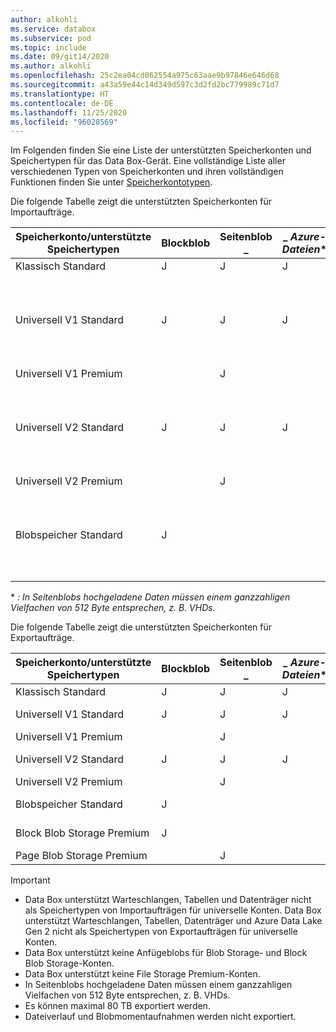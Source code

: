 ```yaml
---
author: alkohli
ms.service: databox
ms.subservice: pod
ms.topic: include
ms.date: 09/git14/2020
ms.author: alkohli
ms.openlocfilehash: 25c2ea04cd062554a975c63aae9b97846e646d68
ms.sourcegitcommit: a43a59e44c14d349d597c3d2fd2bc779989c71d7
ms.translationtype: HT
ms.contentlocale: de-DE
ms.lasthandoff: 11/25/2020
ms.locfileid: "96028569"
---
```

Im Folgenden finden Sie eine Liste der unterstützten Speicherkonten und Speichertypen für das Data Box-Gerät. Eine vollständige Liste aller verschiedenen Typen von Speicherkonten und ihren vollständigen Funktionen finden Sie unter [Speicherkontotypen](../articles/storage/common/storage-account-overview.md#types-of-storage-accounts).

Die folgende Tabelle zeigt die unterstützten Speicherkonten für Importaufträge.

| **Speicherkonto/unterstützte Speichertypen** | **Blockblob** |**Seitenblob** _ |_ *Azure-Dateien** |**Hinweise**|
| --- | --- | -- | -- | -- |
| Klassisch Standard | J | J | J |
| Universell V1 Standard  | J | J | J | Es werden sowohl „heiße“ als auch „kalte“ Blobs unterstützt.|
| Universell V1 Premium  |  | J| | |
| Universell V2 Standard  | J | J | J | Es werden sowohl „heiße“ als auch „kalte“ Blobs unterstützt.|
| Universell V2 Premium  |  |J | | |
| Blobspeicher Standard |J | | |Es werden sowohl „heiße“ als auch „kalte“ Blobs unterstützt. |

\* *: In Seitenblobs hochgeladene Daten müssen einem ganzzahligen Vielfachen von 512 Byte entsprechen, z. B. VHDs.*

Die folgende Tabelle zeigt die unterstützten Speicherkonten für Exportaufträge.

| **Speicherkonto/unterstützte Speichertypen** | **Blockblob** |**Seitenblob** _ |_ *Azure-Dateien** |**Unterstützte Zugriffsebenen**|
| --- | --- | -- | -- | -- |
| Klassisch Standard | J | J | J | |
| Universell V1 Standard  | J | J | J | Heiße Ebene, kalte Ebene|
| Universell V1 Premium  |  | J| | |
| Universell V2 Standard  | J | J | J | Heiße Ebene, kalte Ebene|
| Universell V2 Premium  |  |J | | |
| Blobspeicher Standard |J | | |Heiße Ebene, kalte Ebene |
| Block Blob Storage Premium |J | | |Heiße Ebene, kalte Ebene |
| Page Blob Storage Premium | |J | | |

> [!IMPORTANT]
> - Data Box unterstützt Warteschlangen, Tabellen und Datenträger nicht als Speichertypen von Importaufträgen für universelle Konten. Data Box unterstützt Warteschlangen, Tabellen, Datenträger und Azure Data Lake Gen 2 nicht als Speichertypen von Exportaufträgen für universelle Konten.
> - Data Box unterstützt keine Anfügeblobs für Blob Storage- und Block Blob Storage-Konten.
> - Data Box unterstützt keine File Storage Premium-Konten.
> - In Seitenblobs hochgeladene Daten müssen einem ganzzahligen Vielfachen von 512 Byte entsprechen, z. B. VHDs.
> - Es können maximal 80 TB exportiert werden.
> - Dateiverlauf und Blobmomentaufnahmen werden nicht exportiert.